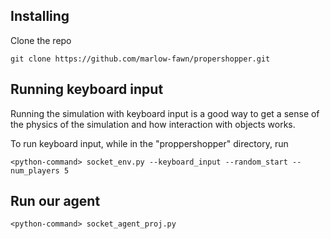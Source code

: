 ## Installing
Clone the repo

```
git clone https://github.com/marlow-fawn/propershopper.git
```

## Running keyboard input
Running the simulation with keyboard input is a good way to get a sense of the physics of the simulation and how interaction with objects works.

To run keyboard input, while in the "proppershopper" directory, run

```
<python-command> socket_env.py --keyboard_input --random_start --num_players 5
```
## Run our agent
```
<python-command> socket_agent_proj.py
```
